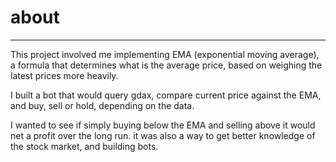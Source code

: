 # about
<hr>
This project involved me implementing EMA (exponential moving average), a formula that determines what is the
average price, based on weighing the latest prices more heavily.

I built a bot that would query gdax, compare current price against the EMA, and buy, sell or hold, depending on the data.

I wanted to see if simply buying below the EMA and selling above it would net a profit over the long run. it was also a way to get better knowledge of the stock market, and building bots.

